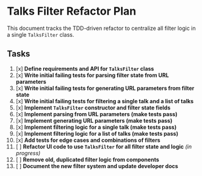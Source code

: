 # Talks Filter Refactor Plan

This document tracks the TDD-driven refactor to centralize all filter logic in a single `TalksFilter` class.

## Tasks

1. [x] **Define requirements and API for `TalksFilter` class**
2. [x] **Write initial failing tests for parsing filter state from URL parameters**
3. [x] **Write initial failing tests for generating URL parameters from filter state**
4. [x] **Write initial failing tests for filtering a single talk and a list of talks**
5. [x] **Implement `TalksFilter` constructor and filter state fields**
6. [x] **Implement parsing from URL parameters (make tests pass)**
7. [x] **Implement generating URL parameters (make tests pass)**
8. [x] **Implement filtering logic for a single talk (make tests pass)**
9. [x] **Implement filtering logic for a list of talks (make tests pass)**
10. [x] **Add tests for edge cases and combinations of filters**
11. [ ] **Refactor UI code to use `TalksFilter` for all filter state and logic** _(in progress)_
12. [ ] **Remove old, duplicated filter logic from components**
13. [ ] **Document the new filter system and update developer docs** 